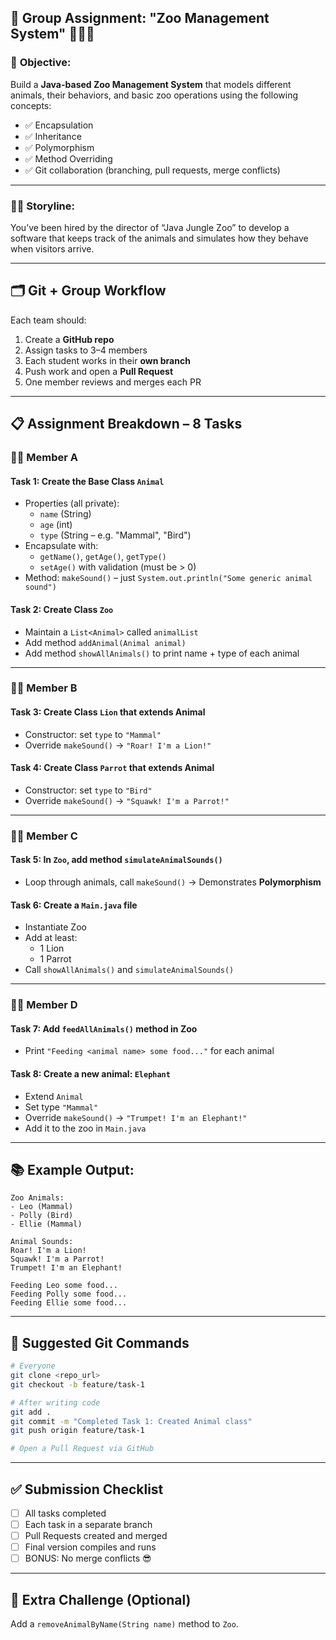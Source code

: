 ## 👥 **Group Assignment: "Zoo Management System" 🦁🐘🦓**

### 🎯 **Objective:**
Build a **Java-based Zoo Management System** that models different animals, their behaviors, and basic zoo operations using the following concepts:

- ✅ Encapsulation
- ✅ Inheritance
- ✅ Polymorphism
- ✅ Method Overriding
- ✅ Git collaboration (branching, pull requests, merge conflicts)

---

### 👨‍🏫 **Storyline:**
You’ve been hired by the director of “Java Jungle Zoo” to develop a software that keeps track of the animals and simulates how they behave when visitors arrive.

---

## 🗂️ Git + Group Workflow
Each team should:
1. Create a **GitHub repo**
2. Assign tasks to 3–4 members
3. Each student works in their **own branch**
4. Push work and open a **Pull Request**
5. One member reviews and merges each PR

---

## 📋 Assignment Breakdown – 8 Tasks

### 🧑‍💻 **Member A**
#### Task 1: Create the Base Class `Animal`
- Properties (all private):
  - `name` (String)
  - `age` (int)
  - `type` (String – e.g. "Mammal", "Bird")
- Encapsulate with:
  - `getName()`, `getAge()`, `getType()`
  - `setAge()` with validation (must be > 0)
- Method: `makeSound()` – just `System.out.println("Some generic animal sound")`

#### Task 2: Create Class `Zoo`
- Maintain a `List<Animal>` called `animalList`
- Add method `addAnimal(Animal animal)`
- Add method `showAllAnimals()` to print name + type of each animal

---

### 🧑‍💻 **Member B**
#### Task 3: Create Class `Lion` that **extends Animal**
- Constructor: set `type` to `"Mammal"`
- Override `makeSound()` → `"Roar! I'm a Lion!"`

#### Task 4: Create Class `Parrot` that **extends Animal**
- Constructor: set `type` to `"Bird"`
- Override `makeSound()` → `"Squawk! I'm a Parrot!"`

---

### 🧑‍💻 **Member C**
#### Task 5: In `Zoo`, add method `simulateAnimalSounds()`
- Loop through animals, call `makeSound()` → Demonstrates **Polymorphism**

#### Task 6: Create a `Main.java` file
- Instantiate Zoo
- Add at least:
  - 1 Lion
  - 1 Parrot
- Call `showAllAnimals()` and `simulateAnimalSounds()`

---

### 🧑‍💻 **Member D**
#### Task 7: Add `feedAllAnimals()` method in Zoo
- Print `"Feeding <animal name> some food..."` for each animal

#### Task 8: Create a new animal: `Elephant`
- Extend `Animal`
- Set type `"Mammal"`
- Override `makeSound()` → `"Trumpet! I'm an Elephant!"`
- Add it to the zoo in `Main.java`

---

## 📚 Example Output:
```text
Zoo Animals:
- Leo (Mammal)
- Polly (Bird)
- Ellie (Mammal)

Animal Sounds:
Roar! I'm a Lion!
Squawk! I'm a Parrot!
Trumpet! I'm an Elephant!

Feeding Leo some food...
Feeding Polly some food...
Feeding Ellie some food...
```

---

## 🧰 Suggested Git Commands
```bash
# Everyone
git clone <repo_url>
git checkout -b feature/task-1

# After writing code
git add .
git commit -m "Completed Task 1: Created Animal class"
git push origin feature/task-1

# Open a Pull Request via GitHub
```

---

## ✅ Submission Checklist
- [ ] All tasks completed
- [ ] Each task in a separate branch
- [ ] Pull Requests created and merged
- [ ] Final version compiles and runs
- [ ] BONUS: No merge conflicts 😎

---

## 🏁 Extra Challenge (Optional)
Add a `removeAnimalByName(String name)` method to `Zoo`.

